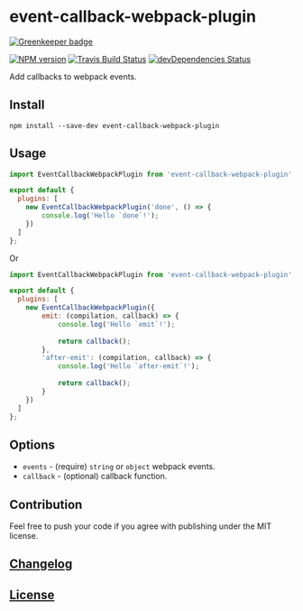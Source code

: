 # event-callback-webpack-plugin

[![Greenkeeper badge](https://badges.greenkeeper.io/itgalaxy/event-callback-webpack-plugin.svg)](https://greenkeeper.io/)

[![NPM version](https://img.shields.io/npm/v/event-callback-webpack-plugin.svg)](https://www.npmjs.org/package/event-callback-webpack-plugin) 
[![Travis Build Status](https://img.shields.io/travis/itgalaxy/event-callback-webpack-plugin/master.svg?label=build)](https://travis-ci.org/itgalaxy/event-callback-webpack-plugin) 
[![devDependencies Status](https://david-dm.org/itgalaxy/event-callback-webpack-plugin/dev-status.svg)](https://david-dm.org/itgalaxy/event-callback-webpack-plugin?type=dev)

Add callbacks to webpack events.

## Install

```shell
npm install --save-dev event-callback-webpack-plugin
```

## Usage

```js
import EventCallbackWebpackPlugin from 'event-callback-webpack-plugin';

export default {
  plugins: [
    new EventCallbackWebpackPlugin('done', () => {
        console.log('Hello `done`!');
    })
  ]
};
```

Or

```js
import EventCallbackWebpackPlugin from 'event-callback-webpack-plugin';

export default {
  plugins: [
    new EventCallbackWebpackPlugin({
        emit: (compilation, callback) => {
            console.log('Hello `emit`!');
            
            return callback();
        },
        'after-emit': (compilation, callback) => {
            console.log('Hello `after-emit`!');
            
            return callback();
        }
    })
  ]
};
```

## Options

-   `events` - (require) `string` or `object` webpack events.
-   `callback` - (optional) callback function.

## Contribution

Feel free to push your code if you agree with publishing under the MIT license.

## [Changelog](CHANGELOG.md)

## [License](LICENSE)
